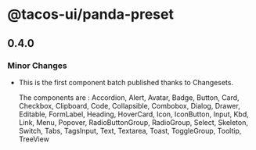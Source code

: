 # @tacos-ui/panda-preset

## 0.4.0

### Minor Changes

- This is the first component batch published thanks to Changesets.

  The components are : Accordion, Alert, Avatar, Badge, Button, Card, Checkbox, Clipboard, Code, Collapsible, Combobox, Dialog, Drawer, Editable, FormLabel, Heading, HoverCard, Icon, IconButton, Input, Kbd, Link, Menu, Popover, RadioButtonGroup, RadioGroup, Select, Skeleton, Switch, Tabs, TagsInput, Text, Textarea, Toast, ToggleGroup, Tooltip, TreeView
